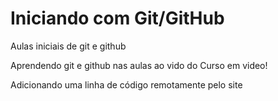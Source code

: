 # Iniciando com Git/GitHub
 Aulas iniciais de git e github

 Aprendendo git e github nas aulas ao vido do Curso em video!

Adicionando uma linha de código remotamente pelo site

